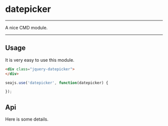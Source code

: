# datepicker

---

A nice CMD module.

---

## Usage

It is very easy to use this module.

````html
<div class="jquery-datepicker">
</div>
````

```javascript
seajs.use('datepicker', function(datepicker) {

});
```

## Api

Here is some details.
